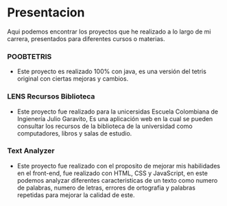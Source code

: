 # Presentacion
Aqui podemos encontrar los proyectos que he realizado a lo largo de  mi carrera, presentados para diferentes cursos o materias.

### POOBTETRIS
- Este proyecto es realizado 100% con java, es una versión del tetris original con ciertas mejoras y cambios.

### LENS Recursos Biblioteca
- Este proyecto fue realizado para la unicersidas Escuela Colombiana de Ingienería Julio Garavito, Es una aplicación web en la cual se pueden consultar los recursos de la biblioteca de la universidad como computadores, libros y salas de estudio.

### Text Analyzer
- Este proyecto fue realizado con el proposito de mejorar mis habilidades en el front-end, fue realizado con HTML, CSS y JavaScript, en este podemos analyzar diferentes caracteristicas de un texto como numero de palabras, numero de letras, errores de ortografia y palabras repetidas para mejorar la calidad de este.
